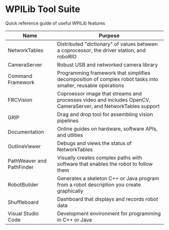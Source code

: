 # WPILib Tool Suite

Quick reference guide of useful WPILib features

| Name | Purpose |
| - | - |
| NetworkTables | Distributed "dictionary" of values between a coprocessor, the driver station, and roboRIO
| CameraServer | Robust USB and networked camera library |
| Command Framework | Programming framework that simplifies decomposition of complex robot tasks into smaller, reusable operations |
| FRCVision | Coproessor image that streams and processes video and includes OpenCV, CameraServer, and NetworkTables support |
| GRIP | Drag and drop tool for assembling vision pipelines |
| Documentation | Online guides on hardware, software APIs, and utlities |
| OutlineViewer | Debugs and views the status of NetworkTables |
| PathWeaver and PathFinder | Visually creates complex paths with software that enables the robot to follow them |
| RobotBuilder | Generates a skeleton C++ or Java program from a robot description you create graphically |
| Shuffleboard | Dashboard that displays and records robot data |
| Visual Studio Code | Development environment for programming in C++ or Java |
